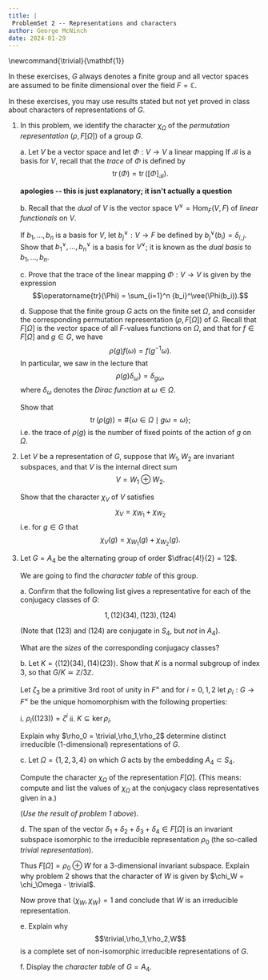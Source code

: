 ```yaml
---
title: |
 ProblemSet 2 -- Representations and characters
author: George McNinch
date: 2024-01-29
---
```


\newcommand{\trivial}{\mathbf{1}}


In these exercises, $G$ always denotes a finite group and all vector
spaces are assumed to be finite dimensional over the field $F =
\mathbb{C}$.

In these exercises, you may use results stated but not yet proved in
class about characters of representations of $G$.

1. In this problem, we identify the character $\chi_\Omega$ of the
   *permutation representation* $(\rho,F[\Omega])$ of a group $G$.
   

   a. Let $V$ be a vector space and let $\Phi:V \to V$ a linear mapping
      If $\mathcal{B}$ is a basis for $V$, recall that the *trace* of $\Phi$
	  is defined by
	  $$\operatorname{tr}(\Phi) = \operatorname{tr}([\Phi]_{\mathcal{B}}).$$
	  

      **apologies -- this is just explanatory; it isn't actually a question**

   b. Recall that the *dual* of $V$ is the vector space $V^\vee =
      \operatorname{Hom}_F(V,F)$ of *linear functionals* on $V$.
	  
	  If $b_1,\dots,b_n$ is a basis for $V$, let ${b_j}^\vee:V \to F$ be
	  defined by ${b_j}^\vee(b_i) = \delta_{i,j}$. Show that
	  ${b_1}^\vee,\dots,{b_n}^\vee$ is a basis for $V^\vee$; it is known as
	  the *dual basis* to $b_1,\dots,b_n$.
	  
   c. Prove that the trace of the linear mapping $\Phi:V \to V$ is
      given by the expression $$\operatorname{tr}(\Phi) = \sum_{i=1}^n
      {b_i}^\vee(\Phi(b_i)).$$
	  
   d. Suppose that the finite group $G$ acts on the finite set
      $\Omega$, and consider the corresponding permutation
      representation $(\rho,F[\Omega])$ of $G$. Recall that
      $F[\Omega]$ is the vector space of all $F$-values functions on
      $\Omega$, and that for $f \in F[\Omega]$ and $g \in G$, we have
      $$\rho(g)f(\omega) = f(g^{-1}\omega).$$
	  In particular, we saw in the lecture that
	  $$\rho(g)\delta_\omega) = \delta_{g\omega},$$
	  where $\delta_\omega$ denotes the *Dirac function* at $\omega \in \Omega$.
	  
	  Show that $$\operatorname{tr}(\rho(g)) = \#\{\omega \in \Omega
	  \mid g\omega = \omega\};$$ i.e. the trace of $\rho(g)$ is the
	  number of fixed points of the action of $g$ on $\Omega$.
	  


2. Let $V$ be a representation of $G$, suppose that $W_1,W_2$ are invariant subspaces,
   and that $V$ is the internal direct sum
   $$V = W_1 \oplus W_2.$$
   
   Show that the character $\chi_V$ of $V$ satisfies
   $$\chi_V = \chi_{W_1} + \chi_{W_2}$$
   i.e. for $g \in G$ that
   $$\chi_V(g) = \chi_{W_1}(g) + \chi_{W_2}(g).$$

3. Let $G = A_4$ be the alternating group of order $\dfrac{4!}{2} = 12$.

   We are going to find the *character table* of this group.
   
   a. Confirm that the following list gives a representative for each
      of the conjugacy classes of $G$:
   
      $$1, (12)(34), (123), (124)$$
   
      (Note that $(123)$ and $(124)$ are conjugate in $S_4$, but *not*
      in $A_4$).
   
      What are the *sizes* of the corresponding conjugacy classes?
   
   b. Let $K = \langle (12)(34), (14)(23)\rangle$. Show that $K$ is a
      normal subgroup of index $3$, so that $G/K \simeq
      \mathbb{Z}/3\mathbb{Z}$.
   
      Let $\zeta_3$ be a primitive $3$rd root of unity in $F^\times$ and for
	  $i=0,1,2$ let
	  $\rho_i:G \to F^\times$ 
	  be the unique homomorphism with the following properties:
	  
	  i. $\rho_i\left( (123) \right) = \zeta^i$
	  ii. $K \subseteq \ker \rho_i$.
   
      Explain why $\rho_0 = \trivial,\rho_1,\rho_2$ determine distinct irreducible
      (1-dimensional) representations of $G$.
   
   c. Let $\Omega = \{1,2,3,4\}$ on which $G$ acts by the embedding
      $A_4 \subset S_4$.
	  
	  Compute the character $\chi_\Omega$ of the representation
	  $F[\Omega]$.  (This means: compute and list the values of
	  $\chi_\Omega$ at the conjugacy class representatives given in a.)

      (*Use the result of problem 1 above*).

   d. The span of the vector $\delta_1 + \delta_2 + \delta_3 +
	  \delta_4 \in F[\Omega]$ is an invariant subspace isomorphic to
	  the irreducible representation $\rho_0$ (the so-called *trivial
	  representation*).
	  
	  Thus $F[\Omega] = \rho_0 \oplus W$ for a $3$-dimensional invariant
	  subspace. Explain why problem 2 shows that the character of $W$ is given by
	  $\chi_W = \chi_\Omega - \trivial$.
	  
	  Now prove that $\langle \chi_W,  \chi_W \rangle = 1$ and conclude
	  that $W$ is an irreducible representation.
	  
   e. Explain why $$\trivial,\rho_1,\rho_2,W$$ is a complete set of
      non-isomorphic irreducible representations of $G$.
	   
   f. Display the *character table* of $G = A_4$.
	  
